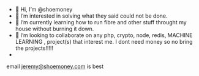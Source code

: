 - 👋 Hi, I’m @shoemoney
- 👀 I’m interested in solving what they said could not be done.
- 🌱 I’m currently learning how to run fibre and other stuff throught my house without burning it down.
- 💞️ I’m looking to collaborate on any php, crypto, node, redis, MACHINE LEARNING , project(s) that interest me.   I dont need money so no bring the projects!!!!!
- 
 email jeremy@shoemoney.com is best

<!---
shoemoney/shoemoney is a ✨ special ✨ repository because its `README.md` (this file) appears on your GitHub profile.
You can click the Preview link to take a look at your changes.
--->
